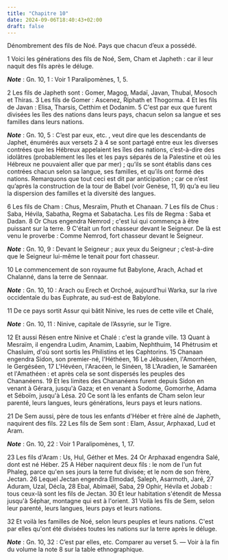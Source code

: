 ```yaml
---
title: "Chapitre 10"
date: 2024-09-06T18:40:43+02:00
draft: false
---
```



Dénombrement des fils de Noé.
Pays que chacun d’eux a possédé.


1 Voici les générations des fils de Noé, Sem, Cham et Japheth : car il leur naquit des fils après le déluge.

***Note*** :  Gn. 10, 1 : Voir 1 Paralipomènes, 1, 5.


2 Les fils de Japheth sont : Gomer, Magog, Madaï, Javan, Thubal, Mosoch et Thiras. 3 Les fils de Gomer : Ascenez, Riphath et Thogorma. 4 Et les fils de Javan : Elisa, Tharsis, Cetthim et Dodanim. 5 C'est par eux que furent divisées les îles des nations dans leurs pays, chacun selon sa langue et ses familles dans leurs nations.

***Note*** :  Gn. 10, 5 : C’est par eux, etc. , veut dire que les descendants de Japhet, énumérés aux versets 2 à 4 se sont partagé entre eux les diverses contrées que les Hébreux appelaient les îles des nations, c’est-à-dire des idolâtres (probablement les îles et les pays séparés de la Palestine et où les Hébreux ne pouvaient aller que par mer) ; qu’ils se sont établis dans ces contrées chacun selon sa langue, ses familles, et qu’ils ont formé des nations. Remarquons que tout ceci est dit par anticipation ; car ce n’est qu’après la construction de la tour de Babel (voir Genèse, 11, 9) qu’a eu lieu la dispersion des familles et la diversité des langues.


6 Les fils de Cham : Chus, Mesraïm, Phuth et Chanaan. 7 Les fils de Chus : Saba, Hévila, Sabatha, Regma et Sabatacha. Les fils de Regma : Saba et Dadan. 8 Or Chus engendra Nemrod ; c'est lui qui commença à être puissant sur la terre. 9 C'était un fort chasseur devant le Seigneur. De là est venu le proverbe : Comme Nemrod, fort chasseur devant le Seigneur.

***Note*** :  Gn. 10, 9 : Devant le Seigneur ; aux yeux du Seigneur ; c’est-à-dire que le Seigneur lui-même le tenait pour fort chasseur.

10 Le commencement de son royaume fut Babylone, Arach, Achad et Chalanné, dans la terre de Sennaar.

***Note*** :  Gn. 10, 10 : Arach ou Erech et Orchoé, aujourd’hui Warka, sur la rive occidentale du bas Euphrate, au sud-est de Babylone.

11 De ce pays sortit Assur qui bâtit Ninive, les rues de cette ville et Chalé,

***Note*** :  Gn. 10, 11 : Ninive, capitale de l’Assyrie, sur le Tigre.

12 Et aussi Résen entre Ninive et Chalé : c'est la grande ville. 13 Quant à Mesraïm, il engendra Ludim, Anamim, Laabim, Nephthuim, 14 Phétrusim et Chasluim, d'où sont sortis les Philistins et les Caphtorins. 15 Chanaan engendra Sidon, son premier-né, l'Héthéen, 16 Le Jébuséen, l'Amorrhéen, le Gergéséen, 17 L'Hévéen, l'Aracéen, le Sinéen, 18 L'Aradien, le Samaréen et l'Amathéen : et après cela se sont dispersés les peuples des Chananéens. 19 Et les limites des Chananéens furent depuis Sidon en venant à Gérara, jusqu'à Gaza; et en venant à Sodome, Gomorrhe, Adama et Séboïm, jusqu'à Lésa. 20 Ce sont là les enfants de Cham selon leur parenté, leurs langues, leurs générations, leurs pays et leurs nations.


21 De Sem aussi, père de tous les enfants d'Héber et frère aîné de Japheth, naquirent des fils. 22 Les fils de Sem sont : Elam, Assur, Arphaxad, Lud et Aram.

***Note*** :  Gn. 10, 22 : Voir 1 Paralipomènes, 1, 17.

23 Les fils d'Aram : Us, Hul, Géther et Mes. 24 Or Arphaxad engendra Salé, dont est né Héber. 25 A Héber naquirent deux fils : le nom de l'un fut Phaleg, parce qu'en ses jours la terre fut divisée; et le nom de son frère, Jectan. 26 Lequel Jectan engendra Elmodad, Saleph, Asarmoth, Jaré, 27 Aduram, Uzal, Décla, 28 Ebal, Abimaël, Saba, 29 Ophir, Hévila et Jobab : tous ceux-là sont les fils de Jectan. 30 Et leur habitation s'étendit de Messa jusqu'à Séphar, montagne qui est à l'orient. 31 Voilà les fils de Sem, selon leur parenté, leurs langues, leurs pays et leurs nations.


32 Et voilà les familles de Noé, selon leurs peuples et leurs nations. C'est par elles qu'ont été divisées toutes les nations sur la terre après le déluge.

***Note*** :  Gn. 10, 32 : C’est par elles, etc. Comparer au verset 5. ― Voir à la fin du volume la note 8 sur la table ethnographique.

